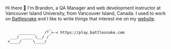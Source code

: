 Hi there 👋 I'm Brandon, a QA Manager and web development instructor at Vancouver Island University, from Vancouver Island, Canada. I used to work on [Battlesnake](https://play.battlesnake.com) and I like to write things that interest me on my [website](https://brandonb.ca).

```
                  __
      _______    /*_>-< https://play.battlesnake.com
  ___/ _____ \__/ /
 <____/     \____/
```
